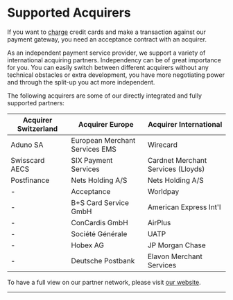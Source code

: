 # Supported Acquirers

If you want to [charge](https://docs.pci-proxy.com/charge.html) credit cards and make a transaction against our payment gateway, you need an acceptance contract with an acquirer.

As an independent payment service provider, we support a variety of international acquiring partners. Independency can be of great importance for you. You can easily switch between different acquirers without any technical obstacles or extra development, you have more negotiating power and through the split-up you act more independent.

The following acquirers are some of our directly integrated and fully supported partners:

| Acquirer Switzerland | Acquirer Europe | Acquirer International |
| --- | --- | --- |
| Aduno SA | European Merchant Services EMS | Wirecard |
| Swisscard AECS | SIX Payment Services | Cardnet Merchant Services \(Lloyds\) |
| Postfinance | Nets Holding A/S | Nets Holding A/S |
| - | Acceptance | Worldpay |
| - | B+S Card Service GmbH | American Express Int'l |
| - | ConCardis GmbH | AirPlus |
| - | Société Générale | UATP |
| - | Hobex AG | JP Morgan Chase |
| - | Deutsche Postbank | Elavon Merchant Services |

To have a full view on our partner network, please visit [our website](https://www.datatrans.ch/en/e-payment/methods-of-payment-international/credit-cards).

---



